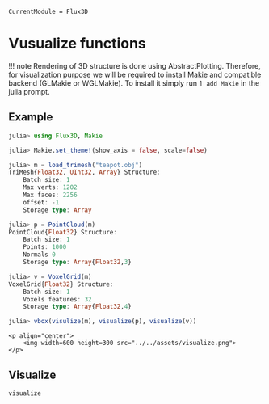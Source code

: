 ```@meta
CurrentModule = Flux3D
```

# Vusualize functions

!!! note
    Rendering of 3D structure is done using AbstractPlotting. Therefore, for visualization purpose we will be required to install Makie and compatible backend (GLMakie or WGLMakie). To install it simply run `] add Makie` in the julia prompt.

## Example

```julia
julia> using Flux3D, Makie

julia> Makie.set_theme!(show_axis = false, scale=false)

julia> m = load_trimesh("teapot.obj")
TriMesh{Float32, UInt32, Array} Structure:
    Batch size: 1
    Max verts: 1202
    Max faces: 2256
    offset: -1
    Storage type: Array

julia> p = PointCloud(m)
PointCloud{Float32} Structure:
    Batch size: 1
    Points: 1000
    Normals 0
    Storage type: Array{Float32,3}

julia> v = VoxelGrid(m)
VoxelGrid{Float32} Structure:
    Batch size: 1
    Voxels features: 32
    Storage type: Array{Float32,4}

julia> vbox(visulize(m), visualize(p), visualize(v))
```

```@raw html
<p align="center">
    <img width=600 height=300 src="../../assets/visualize.png">
</p>
```

## Visualize

```@docs
visualize
```
